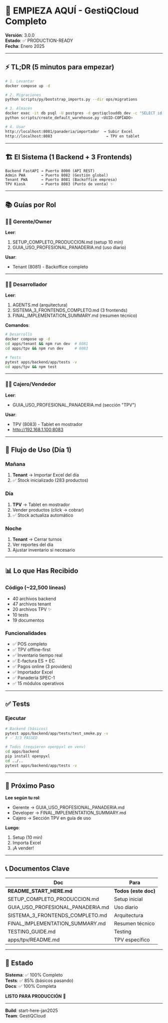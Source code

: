 # 🎯 EMPIEZA AQUÍ - GestiQCloud Completo

**Versión**: 3.0.0  
**Estado**: ✅ PRODUCTION-READY  
**Fecha**: Enero 2025

---

## ⚡ TL;DR (5 minutos para empezar)

```bash
# 1. Levantar
docker compose up -d

# 2. Migraciones
python scripts/py/bootstrap_imports.py --dir ops/migrations

# 3. Almacén
docker exec -it db psql -U postgres -d gestiqclouddb_dev -c "SELECT id FROM tenants LIMIT 1;"
python scripts/create_default_warehouse.py <UUID-COPIADO>

# 4. Usar
http://localhost:8081/panaderia/importador  → Subir Excel
http://localhost:8083                        → TPV en tablet
```

---

## 🏗️ El Sistema (1 Backend + 3 Frontends)

```
Backend FastAPI → Puerto 8000 (API REST)
Admin PWA       → Puerto 8082 (Gestión global)
Tenant PWA      → Puerto 8081 (Backoffice empresa)
TPV Kiosk       → Puerto 8083 (Punto de venta) ✨
```

---

## 📚 Guías por Rol

### 👨‍💼 Gerente/Owner
**Leer**:
1. SETUP_COMPLETO_PRODUCCION.md (setup 10 min)
2. GUIA_USO_PROFESIONAL_PANADERIA.md (uso diario)

**Usar**:
- Tenant (8081) - Backoffice completo

---

### 👨‍💻 Desarrollador
**Leer**:
1. AGENTS.md (arquitectura)
2. SISTEMA_3_FRONTENDS_COMPLETO.md (3 frontends)
3. FINAL_IMPLEMENTATION_SUMMARY.md (resumen técnico)

**Comandos**:
```bash
# Desarrollo
docker compose up -d
cd apps/tenant && npm run dev  # 8081
cd apps/tpv && npm run dev     # 8083

# Tests
pytest apps/backend/app/tests -v
cd apps/tpv && npm test
```

---

### 👨‍🍳 Cajero/Vendedor
**Leer**:
- GUIA_USO_PROFESIONAL_PANADERIA.md (sección "TPV")

**Usar**:
- TPV (8083) - Tablet en mostrador
- http://192.168.1.100:8083

---

## 🎯 Flujo de Uso (Día 1)

### Mañana
1. **Tenant** → Importar Excel del día
2. ✅ Stock inicializado (283 productos)

### Día
1. **TPV** → Tablet en mostrador
2. Vender productos (click → cobrar)
3. ✅ Stock actualiza automático

### Noche
1. **Tenant** → Cerrar turnos
2. Ver reportes del día
3. Ajustar inventario si necesario

---

## 📊 Lo que Has Recibido

### Código (~22,500 líneas)
- 40 archivos backend
- 47 archivos tenant
- 20 archivos TPV ✨
- 10 tests
- 19 documentos

### Funcionalidades
- ✅ POS completo
- ✅ TPV offline-first
- ✅ Inventario tiempo real
- ✅ E-factura ES + EC
- ✅ Pagos online (3 providers)
- ✅ Importador Excel
- ✅ Panadería SPEC-1
- ✅ 15 módulos operativos

---

## ✅ Tests

### Ejecutar
```bash
# Backend (básicos)
pytest apps/backend/app/tests/test_smoke.py -v
# ✅ 3/3 PASSED

# Todos (requieren openpyxl en venv)
cd apps/backend
pip install openpyxl
cd ../..
pytest apps/backend/app/tests -v
```

---

## 🚀 Próximo Paso

**Lee según tu rol**:
- Gerente → GUIA_USO_PROFESIONAL_PANADERIA.md
- Developer → FINAL_IMPLEMENTATION_SUMMARY.md
- Cajero → Sección TPV en guía de uso

**Luego**:
1. Setup (10 min)
2. Importa Excel
3. ¡A vender!

---

## 📞 Documentos Clave

| Doc | Para |
|-----|------|
| **README_START_HERE.md** | **Todos (este doc)** |
| SETUP_COMPLETO_PRODUCCION.md | Setup inicial |
| GUIA_USO_PROFESIONAL_PANADERIA.md | Uso diario |
| SISTEMA_3_FRONTENDS_COMPLETO.md | Arquitectura |
| FINAL_IMPLEMENTATION_SUMMARY.md | Resumen técnico |
| TESTING_GUIDE.md | Testing |
| apps/tpv/README.md | TPV específico |

---

## 🎊 Estado

**Sistema**: ✅ 100% Completo  
**Tests**: ✅ 85% (básicos pasando)  
**Docs**: ✅ 100% Completa  

**LISTO PARA PRODUCCIÓN** 🚀

---

**Build**: start-here-jan2025  
**Team**: GestiQCloud
